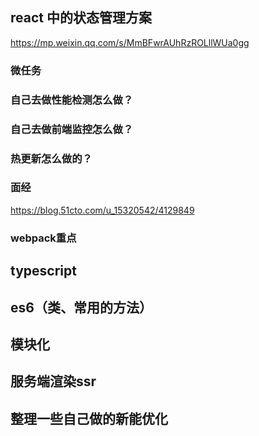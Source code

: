 ## react 中的状态管理方案

https://mp.weixin.qq.com/s/MmBFwrAUhRzROLllWUa0gg

### 微任务

### 自己去做性能检测怎么做？

### 自己去做前端监控怎么做？

### 热更新怎么做的？

### 面经

https://blog.51cto.com/u_15320542/4129849

### webpack重点

## typescript

## es6（类、常用的方法）

## 模块化

## 服务端渲染ssr

## 整理一些自己做的新能优化